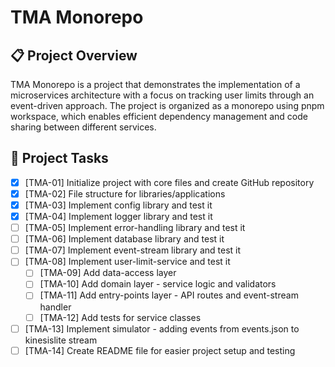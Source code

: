 # TMA Monorepo

## 📋 Project Overview

TMA Monorepo is a project that demonstrates the implementation of a microservices architecture with a focus on tracking user limits through an event-driven approach. The project is organized as a monorepo using pnpm workspace, which enables efficient dependency management and code sharing between different services.

## 📝 Project Tasks

- [x] [TMA-01] Initialize project with core files and create GitHub repository
- [x] [TMA-02] File structure for libraries/applications
- [x] [TMA-03] Implement config library and test it
- [x] [TMA-04] Implement logger library and test it
- [ ] [TMA-05] Implement error-handling library and test it
- [ ] [TMA-06] Implement database library and test it
- [ ] [TMA-07] Implement event-stream library and test it
- [ ] [TMA-08] Implement user-limit-service and test it
  - [ ] [TMA-09] Add data-access layer
  - [ ] [TMA-10] Add domain layer - service logic and validators
  - [ ] [TMA-11] Add entry-points layer - API routes and event-stream handler
  - [ ] [TMA-12] Add tests for service classes
- [ ] [TMA-13] Implement simulator - adding events from events.json to kinesislite stream
- [ ] [TMA-14] Create README file for easier project setup and testing
